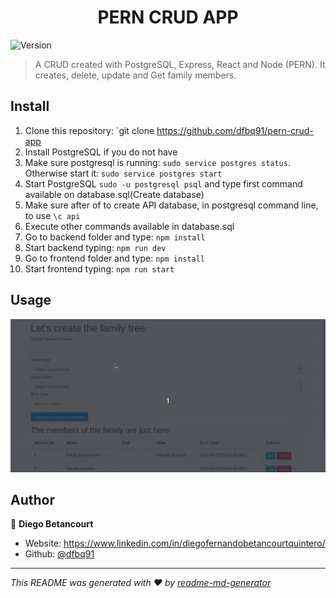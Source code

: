 <h1 align="center">PERN CRUD APP</h1>
<p>
  <img alt="Version" src="https://img.shields.io/badge/version-1.2.0-blue.svg?cacheSeconds=2592000" />
</p>

> A CRUD created with PostgreSQL, Express, React and Node (PERN). It creates, delete, update and Get family members.

## Install

1) Clone this repository: `git clone https://github.com/dfbq91/pern-crud-app
2) Install PostgreSQL if you do not have
3) Make sure postgresql is running: `sudo service postgres status`. Otherwise start it: `sudo service postgres start`
4) Start PostgreSQL `sudo -u postgresql psql` and type first command available on database.sql(Create database)
5) Make sure after of to create API database, in postgresql command line, to use `\c api`
6) Execute other commands available in database.sql
7) Go to backend folder and type: `npm install`
8) Start backend typing: `npm run dev`
9) Go to frontend folder and type: `npm install`
10) Start frontend typing: `npm run start`

## Usage

![pern-crud-app](https://github.com/dfbq91/family_tree/blob/master/Family_tree.gif)


## Author

👤 **Diego Betancourt**

* Website: https://www.linkedin.com/in/diegofernandobetancourtquintero/
* Github: [@dfbq91](https://github.com/dfbq91)

***
_This README was generated with ❤️ by [readme-md-generator](https://github.com/kefranabg/readme-md-generator)_
